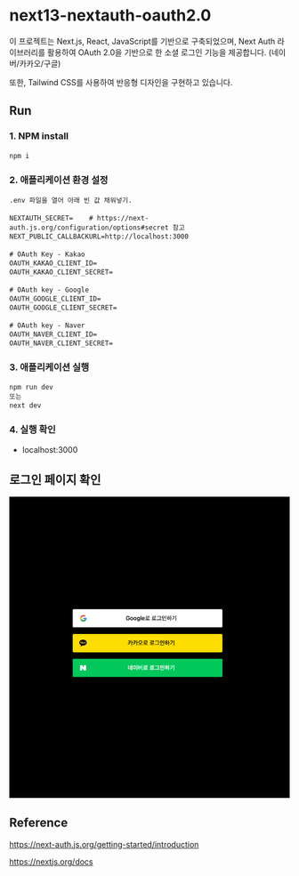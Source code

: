 # next13-nextauth-oauth2.0

이 프로젝트는 Next.js, React, JavaScript를 기반으로 구축되었으며, Next Auth 라이브러리를 활용하여 OAuth 2.0을 기반으로 한 소셜 로그인 기능을 제공합니다. (네이버/카카오/구글)

또한, Tailwind CSS를 사용하여 반응형 디자인을 구현하고 있습니다.





## Run

### 1. NPM install 
```shell
npm i
```

### 2. 애플리케이션 환경 설정
```shell
.env 파일을 열어 아래 빈 값 채워넣기.

NEXTAUTH_SECRET=    # https://next-auth.js.org/configuration/options#secret 참고
NEXT_PUBLIC_CALLBACKURL=http://localhost:3000

# OAuth Key - Kakao
OAUTH_KAKAO_CLIENT_ID=
OAUTH_KAKAO_CLIENT_SECRET=

# OAuth key - Google
OAUTH_GOOGLE_CLIENT_ID=
OAUTH_GOOGLE_CLIENT_SECRET=

# OAuth key - Naver
OAUTH_NAVER_CLIENT_ID=
OAUTH_NAVER_CLIENT_SECRET=
```

### 3. 애플리케이션 실행
```shell
npm run dev 
또는
next dev
```


### 4. 실행 확인
- localhost:3000

## 로그인 페이지 확인
![img.png](public/github/img.png)

## Reference
https://next-auth.js.org/getting-started/introduction

https://nextjs.org/docs
